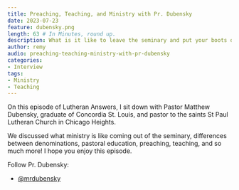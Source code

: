 ```yaml
---
title: Preaching, Teaching, and Ministry with Pr. Dubensky
date: 2023-07-23
feature: dubensky.png
length: 63 # In Minutes, round up.
description: What is it like to leave the seminary and put your boots on the ground? Pr. Dubensky and I discuss.
author: remy
audio: preaching-teaching-ministry-with-pr-dubensky
categories:
- Interview
tags: 
- Ministry
- Teaching
---
```


On this episode of Lutheran Answers, I sit down with Pastor Matthew Dubensky, graduate of Concordia St. Louis, and pastor to the saints St Paul Lutheran Church in Chicago Heights. 

We discussed what ministry is like coming out of the seminary, differences between denominations, pastoral education, preaching, teaching, and so much more! I hope you enjoy this episode.

Follow Pr. Dubensky:

* [@mrdubensky](https://twitter.com/mrdubensky)